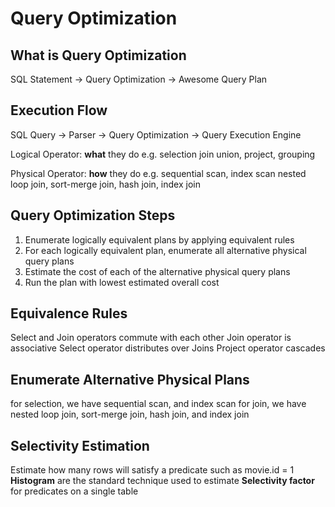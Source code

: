 # Query Optimization

## What is Query Optimization
SQL Statement -> Query Optimization -> Awesome Query Plan


## Execution Flow
SQL Query -> Parser -> Query Optimization -> Query Execution Engine

Logical Operator: **what** they do
e.g. selection
  join
  union, project, grouping

Physical Operator: **how** they do
e.g. sequential scan, index scan
  nested loop join, sort-merge join, hash join, index join


## Query Optimization Steps
1. Enumerate logically equivalent plans by applying equivalent rules
2. For each logically equivalent plan, enumerate all alternative physical query plans
3. Estimate the cost of each of the alternative physical query plans
4. Run the plan with lowest estimated overall cost


## Equivalence Rules
Select and Join operators commute with each other
Join operator is associative
Select operator distributes over Joins
Project operator cascades


## Enumerate Alternative Physical Plans
for selection, we have sequential scan, and index scan
for join, we have nested loop join, sort-merge join, hash join, and index join


## Selectivity Estimation
Estimate how many rows will satisfy a predicate such as movie.id = 1
**Histogram** are the standard technique used to estimate **Selectivity factor** for predicates on a single table


